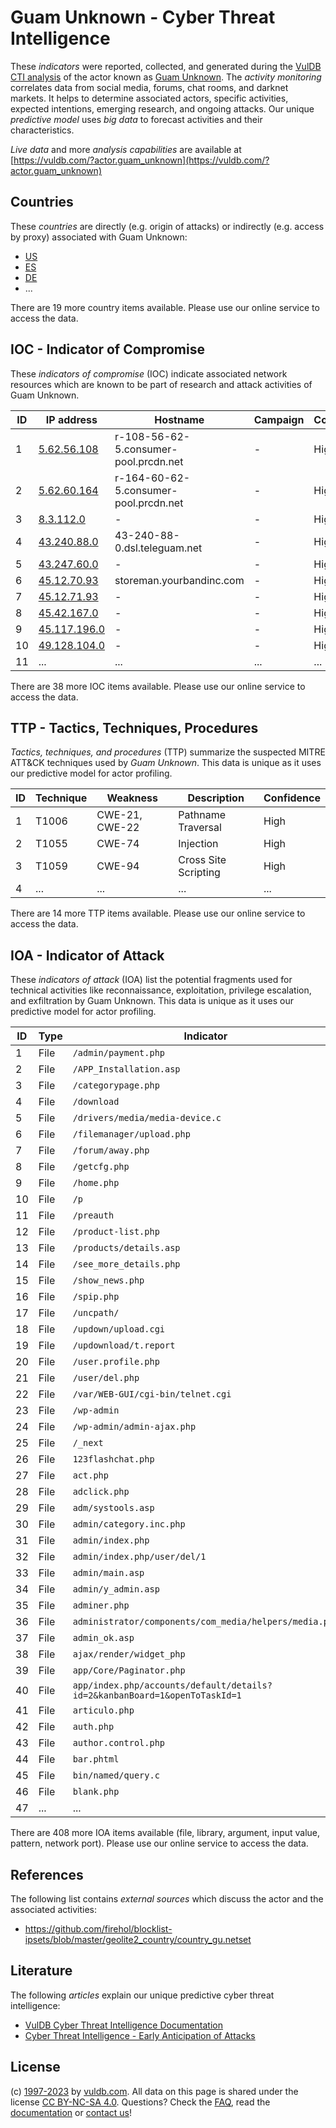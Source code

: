 # Guam Unknown - Cyber Threat Intelligence

These _indicators_ were reported, collected, and generated during the [VulDB CTI analysis](https://vuldb.com/?kb.cti) of the actor known as [Guam Unknown](https://vuldb.com/?actor.guam_unknown). The _activity monitoring_ correlates data from social media, forums, chat rooms, and darknet markets. It helps to determine associated actors, specific activities, expected intentions, emerging research, and ongoing attacks. Our unique _predictive model_ uses _big data_ to forecast activities and their characteristics.

_Live data_ and more _analysis capabilities_ are available at [https://vuldb.com/?actor.guam_unknown](https://vuldb.com/?actor.guam_unknown)

## Countries

These _countries_ are directly (e.g. origin of attacks) or indirectly (e.g. access by proxy) associated with Guam Unknown:

* [US](https://vuldb.com/?country.us)
* [ES](https://vuldb.com/?country.es)
* [DE](https://vuldb.com/?country.de)
* ...

There are 19 more country items available. Please use our online service to access the data.

## IOC - Indicator of Compromise

These _indicators of compromise_ (IOC) indicate associated network resources which are known to be part of research and attack activities of Guam Unknown.

ID | IP address | Hostname | Campaign | Confidence
-- | ---------- | -------- | -------- | ----------
1 | [5.62.56.108](https://vuldb.com/?ip.5.62.56.108) | r-108-56-62-5.consumer-pool.prcdn.net | - | High
2 | [5.62.60.164](https://vuldb.com/?ip.5.62.60.164) | r-164-60-62-5.consumer-pool.prcdn.net | - | High
3 | [8.3.112.0](https://vuldb.com/?ip.8.3.112.0) | - | - | High
4 | [43.240.88.0](https://vuldb.com/?ip.43.240.88.0) | 43-240-88-0.dsl.teleguam.net | - | High
5 | [43.247.60.0](https://vuldb.com/?ip.43.247.60.0) | - | - | High
6 | [45.12.70.93](https://vuldb.com/?ip.45.12.70.93) | storeman.yourbandinc.com | - | High
7 | [45.12.71.93](https://vuldb.com/?ip.45.12.71.93) | - | - | High
8 | [45.42.167.0](https://vuldb.com/?ip.45.42.167.0) | - | - | High
9 | [45.117.196.0](https://vuldb.com/?ip.45.117.196.0) | - | - | High
10 | [49.128.104.0](https://vuldb.com/?ip.49.128.104.0) | - | - | High
11 | ... | ... | ... | ...

There are 38 more IOC items available. Please use our online service to access the data.

## TTP - Tactics, Techniques, Procedures

_Tactics, techniques, and procedures_ (TTP) summarize the suspected MITRE ATT&CK techniques used by _Guam Unknown_. This data is unique as it uses our predictive model for actor profiling.

ID | Technique | Weakness | Description | Confidence
-- | --------- | -------- | ----------- | ----------
1 | T1006 | CWE-21, CWE-22 | Pathname Traversal | High
2 | T1055 | CWE-74 | Injection | High
3 | T1059 | CWE-94 | Cross Site Scripting | High
4 | ... | ... | ... | ...

There are 14 more TTP items available. Please use our online service to access the data.

## IOA - Indicator of Attack

These _indicators of attack_ (IOA) list the potential fragments used for technical activities like reconnaissance, exploitation, privilege escalation, and exfiltration by Guam Unknown. This data is unique as it uses our predictive model for actor profiling.

ID | Type | Indicator | Confidence
-- | ---- | --------- | ----------
1 | File | `/admin/payment.php` | High
2 | File | `/APP_Installation.asp` | High
3 | File | `/categorypage.php` | High
4 | File | `/download` | Medium
5 | File | `/drivers/media/media-device.c` | High
6 | File | `/filemanager/upload.php` | High
7 | File | `/forum/away.php` | High
8 | File | `/getcfg.php` | Medium
9 | File | `/home.php` | Medium
10 | File | `/p` | Low
11 | File | `/preauth` | Medium
12 | File | `/product-list.php` | High
13 | File | `/products/details.asp` | High
14 | File | `/see_more_details.php` | High
15 | File | `/show_news.php` | High
16 | File | `/spip.php` | Medium
17 | File | `/uncpath/` | Medium
18 | File | `/updown/upload.cgi` | High
19 | File | `/updownload/t.report` | High
20 | File | `/user.profile.php` | High
21 | File | `/user/del.php` | High
22 | File | `/var/WEB-GUI/cgi-bin/telnet.cgi` | High
23 | File | `/wp-admin` | Medium
24 | File | `/wp-admin/admin-ajax.php` | High
25 | File | `/_next` | Low
26 | File | `123flashchat.php` | High
27 | File | `act.php` | Low
28 | File | `adclick.php` | Medium
29 | File | `adm/systools.asp` | High
30 | File | `admin/category.inc.php` | High
31 | File | `admin/index.php` | High
32 | File | `admin/index.php/user/del/1` | High
33 | File | `admin/main.asp` | High
34 | File | `admin/y_admin.asp` | High
35 | File | `adminer.php` | Medium
36 | File | `administrator/components/com_media/helpers/media.php` | High
37 | File | `admin_ok.asp` | Medium
38 | File | `ajax/render/widget_php` | High
39 | File | `app/Core/Paginator.php` | High
40 | File | `app/index.php/accounts/default/details?id=2&kanbanBoard=1&openToTaskId=1` | High
41 | File | `articulo.php` | Medium
42 | File | `auth.php` | Medium
43 | File | `author.control.php` | High
44 | File | `bar.phtml` | Medium
45 | File | `bin/named/query.c` | High
46 | File | `blank.php` | Medium
47 | ... | ... | ...

There are 408 more IOA items available (file, library, argument, input value, pattern, network port). Please use our online service to access the data.

## References

The following list contains _external sources_ which discuss the actor and the associated activities:

* https://github.com/firehol/blocklist-ipsets/blob/master/geolite2_country/country_gu.netset

## Literature

The following _articles_ explain our unique predictive cyber threat intelligence:

* [VulDB Cyber Threat Intelligence Documentation](https://vuldb.com/?kb.cti)
* [Cyber Threat Intelligence - Early Anticipation of Attacks](https://www.scip.ch/en/?labs.20201022)

## License

(c) [1997-2023](https://vuldb.com/?kb.changelog) by [vuldb.com](https://vuldb.com/?kb.about). All data on this page is shared under the license [CC BY-NC-SA 4.0](https://creativecommons.org/licenses/by-nc-sa/4.0/). Questions? Check the [FAQ](https://vuldb.com/?kb.faq), read the [documentation](https://vuldb.com/?kb) or [contact us](https://vuldb.com/?contact)!
